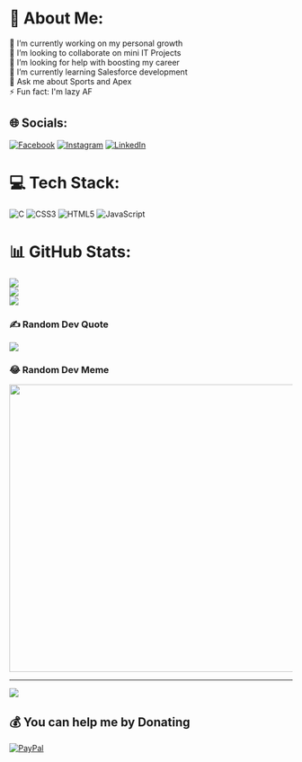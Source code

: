 # 💫 About Me:
🔭 I’m currently working on my personal growth<br>👯 I’m looking to collaborate on mini IT Projects <br>🤝 I’m looking for help with boosting my career<br>🌱 I’m currently learning Salesforce development<br>💬 Ask me about Sports and Apex <br>⚡ Fun fact: I'm lazy AF


## 🌐 Socials:
[![Facebook](https://img.shields.io/badge/Facebook-%231877F2.svg?logo=Facebook&logoColor=white)](https://facebook.com/imad.annasi) [![Instagram](https://img.shields.io/badge/Instagram-%23E4405F.svg?logo=Instagram&logoColor=white)](https://instagram.com/oji.no.imaddo) [![LinkedIn](https://img.shields.io/badge/LinkedIn-%230077B5.svg?logo=linkedin&logoColor=white)](https://linkedin.com/in/imadelannasi) 

# 💻 Tech Stack:
![C](https://img.shields.io/badge/c-%2300599C.svg?style=for-the-badge&logo=c&logoColor=white) ![CSS3](https://img.shields.io/badge/css3-%231572B6.svg?style=for-the-badge&logo=css3&logoColor=white) ![HTML5](https://img.shields.io/badge/html5-%23E34F26.svg?style=for-the-badge&logo=html5&logoColor=white) ![JavaScript](https://img.shields.io/badge/javascript-%23323330.svg?style=for-the-badge&logo=javascript&logoColor=%23F7DF1E)
# 📊 GitHub Stats:
![](https://github-readme-stats.vercel.app/api?username=imadtheking&theme=tokyonight&hide_border=false&include_all_commits=true&count_private=false)<br/>
![](https://github-readme-streak-stats.herokuapp.com/?user=imadtheking&theme=tokyonight&hide_border=false)<br/>
![](https://github-readme-stats.vercel.app/api/top-langs/?username=imadtheking&theme=tokyonight&hide_border=false&include_all_commits=true&count_private=false&layout=compact)

### ✍️ Random Dev Quote
![](https://quotes-github-readme.vercel.app/api?type=horizontal&theme=radical)

### 😂 Random Dev Meme
<img src="https://rm.up.railway.app/" width="512px"/>

---
[![](https://visitcount.itsvg.in/api?id=imadtheking&icon=8&color=9)](https://visitcount.itsvg.in)

  ## 💰 You can help me by Donating
  [![PayPal](https://img.shields.io/badge/PayPal-00457C?style=for-the-badge&logo=paypal&logoColor=white)](https://paypal.me/elannasii) 

  
<!-- Proudly created with GPRM ( https://gprm.itsvg.in ) -->
